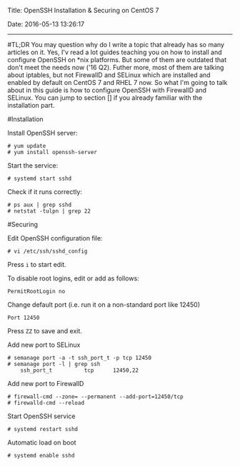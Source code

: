 Title: OpenSSH Installation & Securing on CentOS 7

Date: 2016-05-13 13:26:17

---

#TL;DR
You may question why do I write a topic that already has so many articles on it. Yes, I'v read a lot guides teaching you on how to install and configure OpenSSH on *nix platforms. But some of them are outdated that don't meet the needs now ('16 Q2). Futher more, most of them are talking about iptables, but not FirewallD and SELinux which are installed and enabled by default on CentOS 7 and RHEL 7 now. So what I'm going to talk about in this guide is how to configure OpenSSH with FirewallD and SELinux. You can jump to section [] if you already familiar with the installation part.

#Installation

Install OpenSSH server:

```
# yum update
# yum install openssh-server
```

Start the service:

```
# systemd start sshd
```

Check if it runs correctly:

```
# ps aux | grep sshd
# netstat -tulpn | grep 22
```

#Securing

Edit OpenSSH configuration file:

```
# vi /etc/ssh/sshd_config
```
Press `i` to start edit.

To disable root logins, edit or add as follows:

```
PermitRootLogin no
```

Change default port (i.e. run it on a non-standard port like 12450)
```
Port 12450
```

Press `ZZ` to save and exit.

Add new port to SELinux

```
# semanage port -a -t ssh_port_t -p tcp 12450
# semanage port -l | grep ssh
    ssh_port_t          tcp      12450,22
```
Add new port to FirewallD

```
# firewall-cmd --zone= --permanent --add-port=12450/tcp
# firewalld-cmd --reload
```
Start OpenSSH service

```
# systemd restart sshd
```

Automatic load on boot

```
# systemd enable sshd
```
